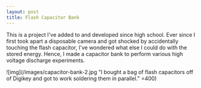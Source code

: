 ```yaml
---
layout: post
title: Flash Capacitor Bank
---
```


This is a project I've added to and developed since high school. Ever since I first took apart a disposable camera and got shocked by accidentally touching the flash capacitor, I've wondered what else I could do with the stored energy. Hence, I made a capacitor bank to perform various high voltage discharge experiments.

![img](/images/capacitor-bank-2.jpg "I bought a bag of flash capacitors off of Digikey and got to work soldering them in parallel." =400)